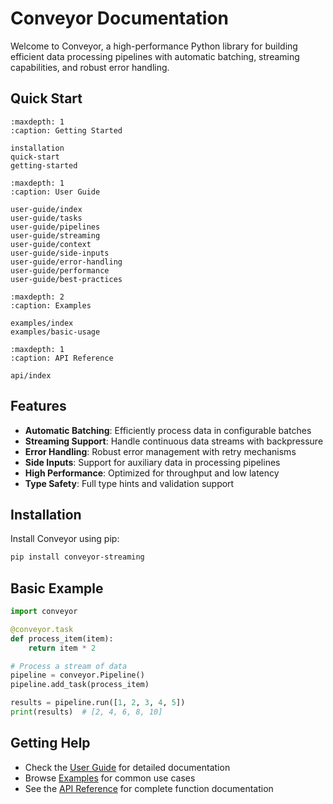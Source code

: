 # Conveyor Documentation

Welcome to Conveyor, a high-performance Python library for building efficient data processing pipelines with automatic batching, streaming capabilities, and robust error handling.

## Quick Start

```{toctree}
:maxdepth: 1
:caption: Getting Started

installation
quick-start
getting-started
```

```{toctree}
:maxdepth: 1
:caption: User Guide

user-guide/index
user-guide/tasks
user-guide/pipelines
user-guide/streaming
user-guide/context
user-guide/side-inputs
user-guide/error-handling
user-guide/performance
user-guide/best-practices
```

```{toctree}
:maxdepth: 2
:caption: Examples

examples/index
examples/basic-usage
```

```{toctree}
:maxdepth: 1
:caption: API Reference

api/index
```

## Features

- **Automatic Batching**: Efficiently process data in configurable batches
- **Streaming Support**: Handle continuous data streams with backpressure
- **Error Handling**: Robust error management with retry mechanisms
- **Side Inputs**: Support for auxiliary data in processing pipelines
- **High Performance**: Optimized for throughput and low latency
- **Type Safety**: Full type hints and validation support

## Installation

Install Conveyor using pip:

```bash
pip install conveyor-streaming
```

## Basic Example

```python
import conveyor

@conveyor.task
def process_item(item):
    return item * 2

# Process a stream of data
pipeline = conveyor.Pipeline()
pipeline.add_task(process_item)

results = pipeline.run([1, 2, 3, 4, 5])
print(results)  # [2, 4, 6, 8, 10]
```

## Getting Help

- Check the [User Guide](user-guide/index) for detailed documentation
- Browse [Examples](examples/index) for common use cases
- See the [API Reference](api/index) for complete function documentation